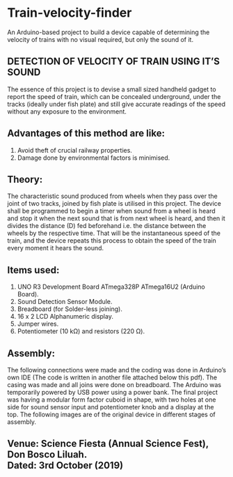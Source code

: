 # Train-velocity-finder
An Arduino-based project to build a device capable of determining the velocity of trains with no visual required, but only the sound of it.


DETECTION OF VELOCITY OF TRAIN USING IT’S SOUND
-----------------------------------------------
The essence of this project is to devise a small sized handheld gadget to report the speed of train, which can be concealed underground, under the tracks (ideally under fish plate) and still give accurate readings of the speed without any exposure to the environment.

Advantages of this method are like:
-----------------------------------
1)	Avoid theft of crucial railway properties.
2)	Damage done by environmental factors is minimised.

Theory:
------
The characteristic sound produced from wheels when they pass over the joint of two tracks, joined by fish plate is utilised in this project.
The device shall be programmed to begin a timer when sound from a wheel is heard and stop it when the next sound that is from next wheel is heard, and then it divides the distance (D) fed beforehand i.e. the distance between the wheels by the respective time. That will be the instantaneous speed of the train, and the device repeats this process to obtain the speed of the train every moment it hears the sound.

Items used: 
----------
1)	UNO R3 Development Board ATmega328P ATmega16U2 (Arduino Board).
2)	Sound Detection Sensor Module.
3)	Breadboard (for Solder-less joining).
4)	16 x 2 LCD Alphanumeric display.
5)	Jumper wires.
6)	Potentiometer (10 kΩ) and resistors (220 Ω).
          
Assembly:
--------
  The following connections were made and the coding was done in Arduino’s own IDE (The code is written in another file attached below this pdf). The casing was made and all joins were done on breadboard. The Arduino was temporarily powered by USB power using a power bank. The final project was having a modular form factor cuboid in shape, with two holes at one side for sound sensor input and potentiometer knob and a display at the top. The following images are of the original device in different stages of assembly.    

                                  


Venue: Science Fiesta (Annual Science Fest), Don Bosco Liluah.  
Dated: 3rd October (2019)
---------------------------------------------------------------
